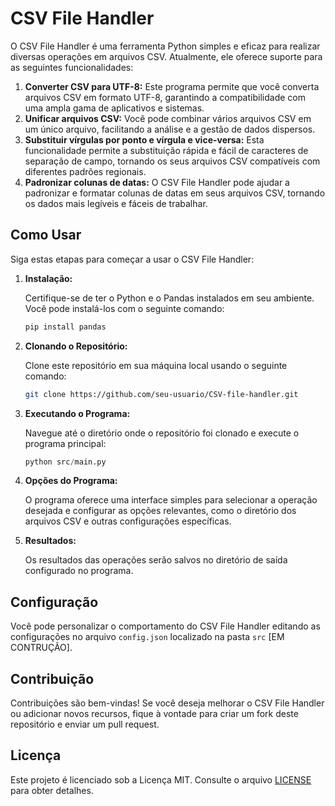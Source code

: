 # CSV File Handler

O CSV File Handler é uma ferramenta Python simples e eficaz para realizar diversas operações em arquivos CSV. Atualmente, ele oferece suporte para as seguintes funcionalidades:

1. **Converter CSV para UTF-8:** Este programa permite que você converta arquivos CSV em formato UTF-8, garantindo a compatibilidade com uma ampla gama de aplicativos e sistemas.
2. **Unificar arquivos CSV:** Você pode combinar vários arquivos CSV em um único arquivo, facilitando a análise e a gestão de dados dispersos.
3. **Substituir vírgulas por ponto e vírgula e vice-versa:** Esta funcionalidade permite a substituição rápida e fácil de caracteres de separação de campo, tornando os seus arquivos CSV compatíveis com diferentes padrões regionais.
4. **Padronizar colunas de datas:** O CSV File Handler pode ajudar a padronizar e formatar colunas de datas em seus arquivos CSV, tornando os dados mais legíveis e fáceis de trabalhar.

## Como Usar

Siga estas etapas para começar a usar o CSV File Handler:

1. **Instalação:**

   Certifique-se de ter o Python e o Pandas instalados em seu ambiente. Você pode instalá-los com o seguinte comando:

   ```python
   pip install pandas
   ```

2. **Clonando o Repositório:**

   Clone este repositório em sua máquina local usando o seguinte comando:

   ```bash
   git clone https://github.com/seu-usuario/CSV-file-handler.git
   ```

3. **Executando o Programa:**

   Navegue até o diretório onde o repositório foi clonado e execute o programa principal:

   ```python
   python src/main.py
   ```

4. **Opções do Programa:**

   O programa oferece uma interface simples para selecionar a operação desejada e configurar as opções relevantes, como o diretório dos arquivos CSV e outras configurações específicas.

5. **Resultados:**

   Os resultados das operações serão salvos no diretório de saída configurado no programa.

## Configuração

Você pode personalizar o comportamento do CSV File Handler editando as configurações no arquivo `config.json` localizado na pasta `src` [EM CONTRUÇÃO].

## Contribuição

Contribuições são bem-vindas! Se você deseja melhorar o CSV File Handler ou adicionar novos recursos, fique à vontade para criar um fork deste repositório e enviar um pull request.

## Licença

Este projeto é licenciado sob a Licença MIT. Consulte o arquivo [LICENSE](https://chat.openai.com/c/LICENSE) para obter detalhes.